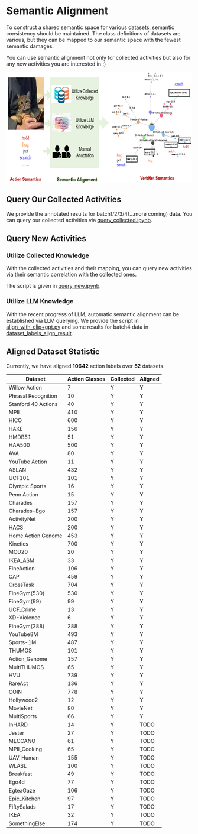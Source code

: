 # Semantic Alignment

To construct a shared semantic space for various datasets, semantic consistency should be maintained. The class definitions of datasets are various, but they can be mapped to our semantic space with the fewest semantic damages. 

You can use semantic alignment not only for collected activities but also for any new activities you are interested in :)

<p align='center'>
    <img src="../img/semantic_alignment.png", height="300">
</p>

## Query Our Collected Activities
We provide the annotated results for batch1/2/3/4(...more coming) data.
You can query our collected activities via [query_collected.ipynb](./semantic_alignment/query_collected.ipynb).

## Query New Activities
### Utilize Collected Knowledge
With the collected activities and their mapping, you can query new activities via their semantic correlation with the collected ones.

The script is given in [query_new.ipynb](./semantic_alignment/query_new.ipynb).

### Utilize LLM Knowledge
With the recent progress of LLM, automatic semantic alignment can be established via LLM querying. We provide the script in [align_with_clip+gpt.py](./semantic_alignment/align_with_clip+gpt.py) and some results for batch4 data in [dataset_labels_align_result](./semantic_alignment/dataset_labels_align_result).

## Aligned Dataset Statistic
Currently, we have aligned **10642** action labels over **52** datasets.

| Dataset             | Action Classes  | Collected | Aligned  |
|---------------------|-----------------|-----------|----------|
| Willow Action       | 7               | Y         | Y        |
| Phrasal Recognition | 10              | Y         | Y        |
| Stanford 40 Actions | 40              | Y         | Y        |
| MPII                | 410             | Y         | Y        |
| HICO                | 600             | Y         | Y        |
| HAKE                | 156             | Y         | Y        |
| HMDB51              | 51              | Y         | Y        |
| HAA500              | 500             | Y         | Y        |
| AVA                 | 80              | Y         | Y        |
| YouTube Action      | 11              | Y         | Y        |
| ASLAN               | 432             | Y         | Y        |
| UCF101              | 101             | Y         | Y        |
| Olympic Sports      | 16              | Y         | Y        |
| Penn Action         | 15              | Y         | Y        |
| Charades            | 157             | Y         | Y        |
| Charades-Ego        | 157             | Y         | Y        |
| ActivityNet         | 200             | Y         | Y        |
| HACS                | 200             | Y         | Y        |
| Home Action Genome  | 453             | Y         | Y        |
| Kinetics      | 700            | Y         | Y        |
| MOD20         | 20             | Y         | Y        |
| IKEA_ASM      | 33             | Y         | Y        |
| FineAction    | 106            | Y         | Y        |
| CAP           | 459            | Y         | Y        |
| CrossTask     | 704            | Y         | Y        |
| FineGym(530)  | 530            | Y         | Y        |
| FineGym(99)   | 99             | Y         | Y        |
| UCF_Crime     | 13             | Y         | Y        |
| XD-Violence   | 6              | Y         | Y        |
| FineGym(288)  | 288            | Y         | Y        |
| YouTube8M     | 493            | Y         | Y        |
| Sports-1M     | 487            | Y         | Y        |
| THUMOS        | 101            | Y         | Y        |
| Action_Genome | 157            | Y         | Y        |
| MultiTHUMOS   | 65             | Y         | Y        |
| HVU           | 739            | Y         | Y        |
| RareAct       | 136            | Y         | Y        |
| COIN          | 778            | Y         | Y        |
| Hollywood2    | 12             | Y         | Y        |
| MovieNet      | 80             | Y         | Y        |
| MultiSports   | 66             | Y         | Y        |
| InHARD        | 14             | Y         | TODO     |
| Jester        | 27             | Y         | TODO     |
| MECCANO       | 61             | Y         | TODO     |
| MPII_Cooking  | 65             | Y         | TODO     |
| UAV_Human     | 155            | Y         | TODO     |
| WLASL         | 100            | Y         | TODO     |
| Breakfast     | 49             | Y         | TODO     |
| Ego4d         | 77             | Y         | TODO     |
| EgteaGaze     | 106            | Y         | TODO     |
| Epic_Kitchen  | 97             | Y         | TODO     |
| FiftySalads   | 17             | Y         | TODO     |
| IKEA          | 32             | Y         | TODO     |
| SomethingElse | 174            | Y         | TODO     |
